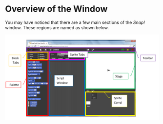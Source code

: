 # Overview of the Window

 You may have noticed that there are a few main sections of the _Snap!_ window. These regions are named as shown below.

![](../.gitbook/assets/image%20%28126%29.png)

